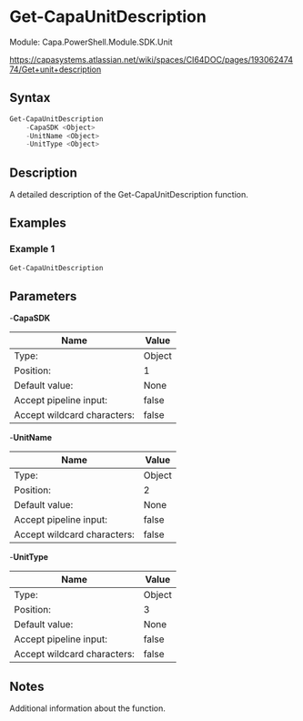 # Get-CapaUnitDescription
Module: Capa.PowerShell.Module.SDK.Unit

https://capasystems.atlassian.net/wiki/spaces/CI64DOC/pages/19306247474/Get+unit+description

## Syntax

```powershell
Get-CapaUnitDescription
	-CapaSDK <Object>
	-UnitName <Object>
	-UnitType <Object>
```

## Description

A detailed description of the Get-CapaUnitDescription function.

## Examples

### Example 1
```powershell
Get-CapaUnitDescription
```
    

## Parameters

-**CapaSDK**


| Name | Value |
| ---- | ---- |
| Type: | Object |
| Position: | 1 | 
| Default value: | None | 
| Accept pipeline input: | false | 
| Accept wildcard characters: | false | 

-**UnitName**


| Name | Value |
| ---- | ---- |
| Type: | Object |
| Position: | 2 | 
| Default value: | None | 
| Accept pipeline input: | false | 
| Accept wildcard characters: | false | 

-**UnitType**


| Name | Value |
| ---- | ---- |
| Type: | Object |
| Position: | 3 | 
| Default value: | None | 
| Accept pipeline input: | false | 
| Accept wildcard characters: | false | 


## Notes

Additional information about the function.
